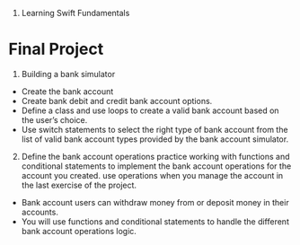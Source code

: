 1. Learning Swift Fundamentals

# Final Project
1. Building a bank simulator

- Create the bank account
- Create bank debit and credit bank account options.
- Define a class and use loops to create a valid bank account based on the user’s choice.
- Use switch statements to select the right type of bank account from the list of valid bank account types provided by the bank account simulator. 

2.  Define the bank account operations
practice working with functions and conditional statements to implement the bank account operations for the account you created. use operations when you manage the account in the last exercise of the project.
- Bank account users can withdraw money from or deposit money in their accounts. 
- You will use functions and conditional statements to handle the different bank account operations logic.